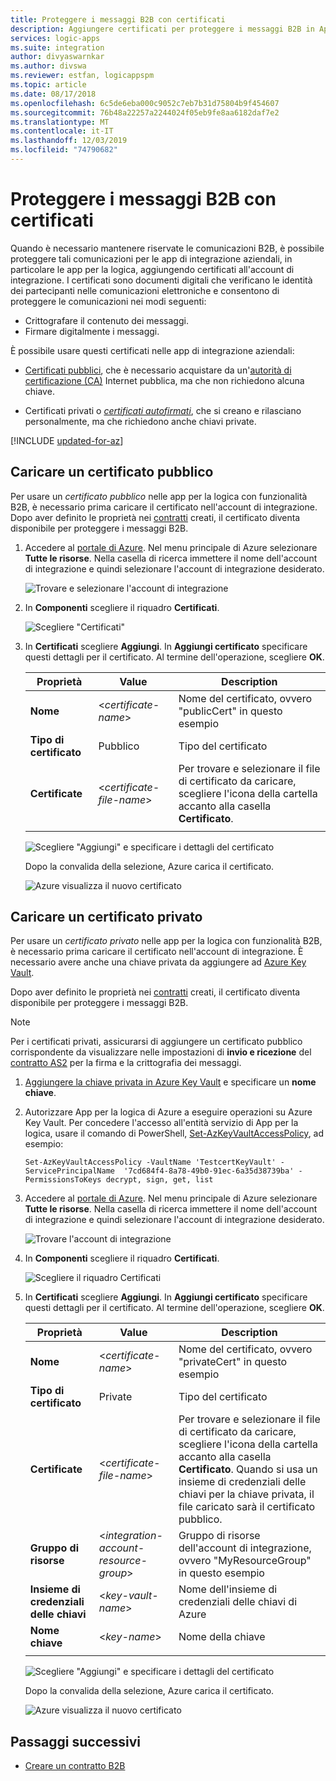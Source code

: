 ```yaml
---
title: Proteggere i messaggi B2B con certificati
description: Aggiungere certificati per proteggere i messaggi B2B in App per la logica di Azure con Enterprise Integration Pack
services: logic-apps
ms.suite: integration
author: divyaswarnkar
ms.author: divswa
ms.reviewer: estfan, logicappspm
ms.topic: article
ms.date: 08/17/2018
ms.openlocfilehash: 6c5de6eba000c9052c7eb7b31d75804b9f454607
ms.sourcegitcommit: 76b48a22257a2244024f05eb9fe8aa6182daf7e2
ms.translationtype: MT
ms.contentlocale: it-IT
ms.lasthandoff: 12/03/2019
ms.locfileid: "74790682"
---
```

# <a name="secure-b2b-messages-with-certificates"></a>Proteggere i messaggi B2B con certificati

Quando è necessario mantenere riservate le comunicazioni B2B, è possibile proteggere tali comunicazioni per le app di integrazione aziendali, in particolare le app per la logica, aggiungendo certificati all'account di integrazione. I certificati sono documenti digitali che verificano le identità dei partecipanti nelle comunicazioni elettroniche e consentono di proteggere le comunicazioni nei modi seguenti:

* Crittografare il contenuto dei messaggi.
* Firmare digitalmente i messaggi. 

È possibile usare questi certificati nelle app di integrazione aziendali:

* [Certificati pubblici](https://en.wikipedia.org/wiki/Public_key_certificate), che è necessario acquistare da un'[autorità di certificazione (CA)](https://en.wikipedia.org/wiki/Certificate_authority) Internet pubblica, ma che non richiedono alcuna chiave. 

* Certificati privati o [*certificati autofirmati*](https://en.wikipedia.org/wiki/Self-signed_certificate), che si creano e rilasciano personalmente, ma che richiedono anche chiavi private. 

[!INCLUDE [updated-for-az](../../includes/updated-for-az.md)]

## <a name="upload-a-public-certificate"></a>Caricare un certificato pubblico

Per usare un *certificato pubblico* nelle app per la logica con funzionalità B2B, è necessario prima caricare il certificato nell'account di integrazione. Dopo aver definito le proprietà nei [contratti](logic-apps-enterprise-integration-agreements.md) creati, il certificato diventa disponibile per proteggere i messaggi B2B.

1. Accedere al [portale di Azure](https://portal.azure.com). Nel menu principale di Azure selezionare **Tutte le risorse**. Nella casella di ricerca immettere il nome dell'account di integrazione e quindi selezionare l'account di integrazione desiderato.

   ![Trovare e selezionare l'account di integrazione](media/logic-apps-enterprise-integration-certificates/select-integration-account.png)  

2. In **Componenti** scegliere il riquadro **Certificati**.

   ![Scegliere "Certificati"](media/logic-apps-enterprise-integration-certificates/add-certificates.png)

3. In **Certificati** scegliere **Aggiungi**. In **Aggiungi certificato** specificare questi dettagli per il certificato. Al termine dell'operazione, scegliere **OK**.

   | Proprietà | Value | Description | 
   |----------|-------|-------------|
   | **Nome** | <*certificate-name*> | Nome del certificato, ovvero "publicCert" in questo esempio | 
   | **Tipo di certificato** | Pubblico | Tipo del certificato |
   | **Certificate** | <*certificate-file-name*> | Per trovare e selezionare il file di certificato da caricare, scegliere l'icona della cartella accanto alla casella **Certificato**. |
   ||||

   ![Scegliere "Aggiungi" e specificare i dettagli del certificato](media/logic-apps-enterprise-integration-certificates/public-certificate-details.png)

   Dopo la convalida della selezione, Azure carica il certificato.

   ![Azure visualizza il nuovo certificato](media/logic-apps-enterprise-integration-certificates/new-public-certificate.png) 

## <a name="upload-a-private-certificate"></a>Caricare un certificato privato

Per usare un *certificato privato* nelle app per la logica con funzionalità B2B, è necessario prima caricare il certificato nell'account di integrazione. È necessario avere anche una chiave privata da aggiungere ad [Azure Key Vault](../key-vault/key-vault-get-started.md). 

Dopo aver definito le proprietà nei [contratti](logic-apps-enterprise-integration-agreements.md) creati, il certificato diventa disponibile per proteggere i messaggi B2B.

> [!NOTE]
> Per i certificati privati, assicurarsi di aggiungere un certificato pubblico corrispondente da visualizzare nelle impostazioni di **invio e ricezione** del [contratto AS2](logic-apps-enterprise-integration-as2.md) per la firma e la crittografia dei messaggi.

1. [Aggiungere la chiave privata in Azure Key Vault](../key-vault/certificate-scenarios.md#import-a-certificate) e specificare un **nome chiave**.
   
2. Autorizzare App per la logica di Azure a eseguire operazioni su Azure Key Vault. Per concedere l'accesso all'entità servizio di App per la logica, usare il comando di PowerShell, [Set-AzKeyVaultAccessPolicy](https://docs.microsoft.com/powershell/module/az.keyvault/set-azkeyvaultaccesspolicy), ad esempio:

   `Set-AzKeyVaultAccessPolicy -VaultName 'TestcertKeyVault' -ServicePrincipalName 
   '7cd684f4-8a78-49b0-91ec-6a35d38739ba' -PermissionsToKeys decrypt, sign, get, list`
 
3. Accedere al [portale di Azure](https://portal.azure.com). Nel menu principale di Azure selezionare **Tutte le risorse**. Nella casella di ricerca immettere il nome dell'account di integrazione e quindi selezionare l'account di integrazione desiderato.

   ![Trovare l'account di integrazione](media/logic-apps-enterprise-integration-certificates/select-integration-account.png) 

4. In **Componenti** scegliere il riquadro **Certificati**.  

   ![Scegliere il riquadro Certificati](media/logic-apps-enterprise-integration-certificates/add-certificates.png)

5. In **Certificati** scegliere **Aggiungi**. In **Aggiungi certificato** specificare questi dettagli per il certificato. Al termine dell'operazione, scegliere **OK**.

   | Proprietà | Value | Description | 
   |----------|-------|-------------|
   | **Nome** | <*certificate-name*> | Nome del certificato, ovvero "privateCert" in questo esempio | 
   | **Tipo di certificato** | Private | Tipo del certificato |
   | **Certificate** | <*certificate-file-name*> | Per trovare e selezionare il file di certificato da caricare, scegliere l'icona della cartella accanto alla casella **Certificato**. Quando si usa un insieme di credenziali delle chiavi per la chiave privata, il file caricato sarà il certificato pubblico. | 
   | **Gruppo di risorse** | <*integration-account-resource-group*> | Gruppo di risorse dell'account di integrazione, ovvero "MyResourceGroup" in questo esempio | 
   | **Insieme di credenziali delle chiavi** | <*key-vault-name*> | Nome dell'insieme di credenziali delle chiavi di Azure |
   | **Nome chiave** | <*key-name*> | Nome della chiave |
   ||||

   ![Scegliere "Aggiungi" e specificare i dettagli del certificato](media/logic-apps-enterprise-integration-certificates/private-certificate-details.png)

   Dopo la convalida della selezione, Azure carica il certificato.

   ![Azure visualizza il nuovo certificato](media/logic-apps-enterprise-integration-certificates/new-private-certificate.png) 

## <a name="next-steps"></a>Passaggi successivi

* [Creare un contratto B2B](logic-apps-enterprise-integration-agreements.md)
